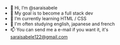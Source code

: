 - 👋 Hi, I’m @saraisabele
- 👀 My goal is to become a full stack dev
- 🌱 I’m currently learning HTML / CSS
- 💞️ I'm often studying english, japanese and french
- 📫 You can send me a e-mail if you want it, it's saraisabele122@gmail.com 

<!---
watashinonamaewasaradesu/watashinonamaewasaradesu is a ✨ special ✨ repository because its `README.md` (this file) appears on your GitHub profile.
You can click the Preview link to take a look at your changes.
--->
